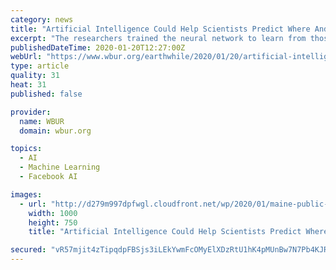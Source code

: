```yaml
---
category: news
title: "Artificial Intelligence Could Help Scientists Predict Where And When Toxic Algae Will Bloom"
excerpt: "The researchers trained the neural network to learn from those thousands of data points ... and it's going to take a variety of tools, and this type of artificial intelligence is a valuable part of that arsenal.\" Back at the Portland wharf, shellfish dealer George Parr says the research sounds pretty promising. \"Forewarned is fore-armed ..."
publishedDateTime: 2020-01-20T12:27:00Z
webUrl: "https://www.wbur.org/earthwhile/2020/01/20/artificial-intelligence-can-help-predict-toxic-algae"
type: article
quality: 31
heat: 31
published: false

provider:
  name: WBUR
  domain: wbur.org

topics:
  - AI
  - Machine Learning
  - Facebook AI

images:
  - url: "http://d279m997dpfwgl.cloudfront.net/wp/2020/01/maine-public-radio-red-tide-article-1000x750.png"
    width: 1000
    height: 750
    title: "Artificial Intelligence Could Help Scientists Predict Where And When Toxic Algae Will Bloom"

secured: "vR57mjit4zTipqdpFBSjs3iLEkYwmFcOMyElXDzRtU1hK4pMUnBw7N7Pb4KJRIhUwh+2rMJ61+Zh3NiAUY/jve1676YVzEFaNIbMdwrEPlfJBYsUSqftGN+4byHaXeUCa9Seh7DtTEC4eCaDLHBb/ZbWrfD3VqAHxQIatBLiyB2pPymvBCJK3VXAjudhyWgtHDO5yVC1GYM1iMkDaOp2teFYppQ5GriHJRgVZmxDYdb1u1BV2JopH4yzevmdwaTqiyqqhq9HE9bLBf2gKXONXPsSTCMI/yDHgi65Ij93DI1NQSBgMLm+IL09RTC768pv1GmeBwAxesXAZIHp8AuZKDRrBEKtN9JrvY6hFkInn7O48ZBZ/t/lAEC+vN+t0S/Dw7wGFJDzzN7M0WgHlocedct1n3vS5QZDOqGo/rIyADd9Kq6USMjHAhbmLa0VfBdg5VSiVJ3NYq/vP8MgT0iMpw==;4dUoeZxQH6mWmk9kwVR+Bg=="
---
```


